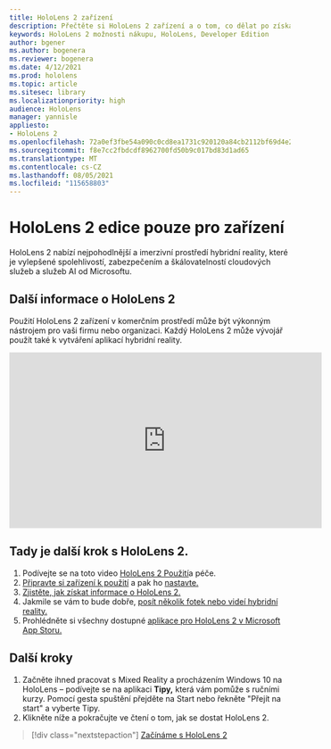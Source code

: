 ```yaml
---
title: HoloLens 2 zařízení
description: Přečtěte si HoloLens 2 zařízení a o tom, co dělat po získání vlastního zařízení.
keywords: HoloLens 2 možnosti nákupu, HoloLens, Developer Edition
author: bgener
ms.author: bogenera
ms.reviewer: bogenera
ms.date: 4/12/2021
ms.prod: hololens
ms.topic: article
ms.sitesec: library
ms.localizationpriority: high
audience: HoloLens
manager: yannisle
appliesto:
- HoloLens 2
ms.openlocfilehash: 72a0ef3fbe54a090c0cd8ea1731c920120a84cb2112bf69d4e25ccddd1326d15
ms.sourcegitcommit: f8e7cc2fbdcdf8962700fd50b9c017bd83d1ad65
ms.translationtype: MT
ms.contentlocale: cs-CZ
ms.lasthandoff: 08/05/2021
ms.locfileid: "115658803"
---
```

# <a name="hololens-2-device-only-edition"></a>HoloLens 2 edice pouze pro zařízení

HoloLens 2 nabízí nejpohodlnější a imerzivní prostředí hybridní reality, které je vylepšené spolehlivostí, zabezpečením a škálovatelností cloudových služeb a služeb AI od Microsoftu.

## <a name="learn-about-hololens-2"></a>Další informace o HoloLens 2
Použití HoloLens 2 zařízení v komerčním prostředí může být výkonným nástrojem pro vaši firmu nebo organizaci. Každý HoloLens 2 může vývojář použít také k vytváření aplikací hybridní reality.

<iframe width="560" height="315" src="https://www.youtube.com/embed/XwOnHqiNAeU" frameborder="0" allow="accelerometer; autoplay; clipboard-write; encrypted-media; gyroscope; picture-in-picture" allowfullscreen></iframe>

## <a name="heres-what-to-do-next-with-the-hololens-2"></a>Tady je další krok s HoloLens 2.

1. Podívejte se na toto video [HoloLens 2 Použití](/hololens/hololens2-maintenance##HoloLens-2-Use-and-Care)a péče.
1. [Připravte si zařízení k použití](/hololens/hololens2-setup) a pak ho [nastavte.](/hololens/hololens2-start)
1. [Zjistěte, jak získat informace o HoloLens 2.](/hololens/holographic-home)
1. Jakmile se vám to bude dobře, [posít několik fotek nebo videí hybridní reality.](/hololens/holographic-photos-and-videos)
1. Prohlédněte si všechny dostupné [aplikace pro HoloLens 2 v Microsoft App Storu.](/hololens/holographic-store-apps)

## <a name="next-steps"></a>Další kroky

1. Začněte ihned pracovat s Mixed Reality a procházením Windows 10 na HoloLens – podívejte se na aplikaci **Tipy,** která vám pomůže s ručními kurzy. Pomocí gesta spuštění přejděte na Start nebo řekněte "Přejít na start" a vyberte Tipy.
1. Klikněte níže a pokračujte ve čtení o tom, jak se dostat HoloLens 2.

> [!div class="nextstepaction"]
> [Začínáme s HoloLens 2](hololens2-basic-usage.md)